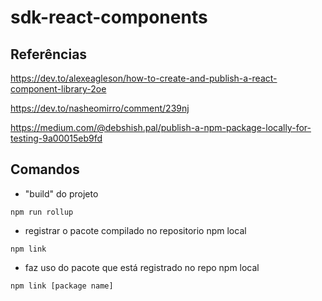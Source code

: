 # sdk-react-components

## Referências

https://dev.to/alexeagleson/how-to-create-and-publish-a-react-component-library-2oe

https://dev.to/nasheomirro/comment/239nj

https://medium.com/@debshish.pal/publish-a-npm-package-locally-for-testing-9a00015eb9fd

## Comandos

- "build" do projeto
 
`npm run rollup`

- registrar o pacote compilado no repositorio npm local
 
`npm link`

- faz uso do pacote que está registrado no repo npm local
 
`npm link [package name]`
